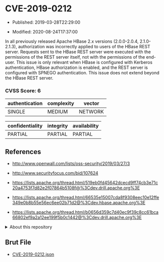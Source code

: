 # CVE-2019-0212

- Published: 2019-03-28T22:29:00

- Modified: 2020-08-24T17:37:00

In all previously released Apache HBase 2.x versions (2.0.0-2.0.4, 2.1.0-2.1.3), authorization was incorrectly applied to users of the HBase REST server. Requests sent to the HBase REST server were executed with the permissions of the REST server itself, not with the permissions of the end-user. This issue is only relevant when HBase is configured with Kerberos authentication, HBase authorization is enabled, and the REST server is configured with SPNEGO authentication. This issue does not extend beyond the HBase REST server.

### CVSS Score: **6**

| authentication | complexity | vector |
| --- | --- | --- |
| SINGLE | MEDIUM | NETWORK |

| confidentiality | integrity | availability |
| --- | --- | --- |
| PARTIAL | PARTIAL | PARTIAL |

## References

* http://www.openwall.com/lists/oss-security/2019/03/27/3

* http://www.securityfocus.com/bid/107624

* https://lists.apache.org/thread.html/519eb0fd45642dcecd9ff74cb3e71c20a4753f7d82e2f07864b5108f@%3Cdev.drill.apache.org%3E

* https://lists.apache.org/thread.html/66535e15007cda8f9308eec10e12ffe349e0b8b55e56ec6ee02b71d2@%3Cdev.hbase.apache.org%3E

* https://lists.apache.org/thread.html/b0656d359c7d40ec9f39c8cc61bca66802ef9a2a12ee199f5b0c1442@%3Cdev.drill.apache.org%3E

<details>
<summary>About this repository</summary> 

  This repository is part of the project [Live Hack CVE](https://github.com/Live-Hack-CVE). Main website can be found [www.live-hack.org](https://www.live-hack.org) 
  
  Made by [Sn0wAlice](https://github.com/Sn0wAlice) for the people that care about security and need to have a feed of the latest CVEs. Hope you enjoy it, don't forget to star the repo and follow me on [Twitter](https://twitter.com/Sn0wAlice) and [Github](https://github.com/Sn0wAlice). And that is my [personnal website](https://www.alice-snow.me/)

  - [Home Page](https://github.com/Live-Hack-CVE)
  - [Framework](https://github.com/Live-Hack-CVE/cve-framework)
  - [CVE database](https://github.com/Live-Hack-CVE/full_database)
  - [Changelog](https://github.com/Live-Hack-CVE/Changelog)
</details>

## Brut File

* [CVE-2019-0212.json](https://raw.githubusercontent.com/Live-Hack-CVE/full_database/main/cves/2019/CVE-2019-0212.json)

